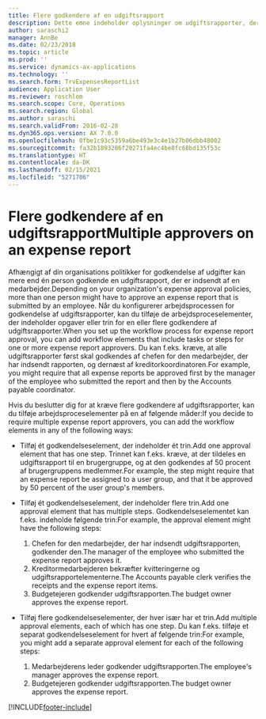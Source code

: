 ```yaml
---
title: Flere godkendere af en udgiftsrapport
description: Dette emne indeholder oplysninger om udgiftsrapporter, der kræver godkendelse af flere personer.
author: saraschi2
manager: AnnBe
ms.date: 02/23/2018
ms.topic: article
ms.prod: ''
ms.service: dynamics-ax-applications
ms.technology: ''
ms.search.form: TrvExpensesReportList
audience: Application User
ms.reviewer: roschlom
ms.search.scope: Core, Operations
ms.search.region: Global
ms.author: saraschi
ms.search.validFrom: 2016-02-28
ms.dyn365.ops.version: AX 7.0.0
ms.openlocfilehash: 0fbe1c93c5359a6be493e3c4e1b27b06dbb48002
ms.sourcegitcommit: fa32b1893286f20271fa4ec4be8fc68bd135f53c
ms.translationtype: HT
ms.contentlocale: da-DK
ms.lasthandoff: 02/15/2021
ms.locfileid: "5271706"
---
```

# <a name="multiple-approvers-on-an-expense-report"></a><span data-ttu-id="e3067-103">Flere godkendere af en udgiftsrapport</span><span class="sxs-lookup"><span data-stu-id="e3067-103">Multiple approvers on an expense report</span></span>

<span data-ttu-id="e3067-104">Afhængigt af din organisations politikker for godkendelse af udgifter kan mere end én person godkende en udgiftsrapport, der er indsendt af en medarbejder.</span><span class="sxs-lookup"><span data-stu-id="e3067-104">Depending on your organization's expense approval policies, more than one person might have to approve an expense report that is submitted by an employee.</span></span> <span data-ttu-id="e3067-105">Når du konfigurerer arbejdsprocessen for godkendelse af udgiftsrapporter, kan du tilføje de arbejdsproceselementer, der indeholder opgaver eller trin for en eller flere godkendere af udgiftsrapporter.</span><span class="sxs-lookup"><span data-stu-id="e3067-105">When you set up the workflow process for expense report approval, you can add workflow elements that include tasks or steps for one or more expense report approvers.</span></span> <span data-ttu-id="e3067-106">Du kan f.eks. kræve, at alle udgiftsrapporter først skal godkendes af chefen for den medarbejder, der har indsendt rapporten, og dernæst af kreditorkoordinatoren.</span><span class="sxs-lookup"><span data-stu-id="e3067-106">For example, you might require that all expense reports be approved first by the manager of the employee who submitted the report and then by the Accounts payable coordinator.</span></span>

<span data-ttu-id="e3067-107">Hvis du beslutter dig for at kræve flere godkendere af udgiftsrapporter, kan du tilføje arbejdsproceselementer på en af følgende måder:</span><span class="sxs-lookup"><span data-stu-id="e3067-107">If you decide to require multiple expense report approvers, you can add the workflow elements in any of the following ways:</span></span>

- <span data-ttu-id="e3067-108">Tilføj ét godkendelseselement, der indeholder ét trin.</span><span class="sxs-lookup"><span data-stu-id="e3067-108">Add one approval element that has one step.</span></span> <span data-ttu-id="e3067-109">Trinnet kan f.eks. kræve, at der tildeles en udgiftsrapport til en brugergruppe, og at den godkendes af 50 procent af brugergruppens medlemmer.</span><span class="sxs-lookup"><span data-stu-id="e3067-109">For example, the step might require that an expense report be assigned to a user group, and that it be approved by 50 percent of the user group's members.</span></span>
- <span data-ttu-id="e3067-110">Tilføj ét godkendelseselement, der indeholder flere trin.</span><span class="sxs-lookup"><span data-stu-id="e3067-110">Add one approval element that has multiple steps.</span></span> <span data-ttu-id="e3067-111">Godkendelseselementet kan f.eks. indeholde følgende trin:</span><span class="sxs-lookup"><span data-stu-id="e3067-111">For example, the approval element might have the following steps:</span></span>

    1. <span data-ttu-id="e3067-112">Chefen for den medarbejder, der har indsendt udgiftsrapporten, godkender den.</span><span class="sxs-lookup"><span data-stu-id="e3067-112">The manager of the employee who submitted the expense report approves it.</span></span>
    2. <span data-ttu-id="e3067-113">Kreditormedarbejderen bekræfter kvitteringerne og udgiftsrapportelementerne.</span><span class="sxs-lookup"><span data-stu-id="e3067-113">The Accounts payable clerk verifies the receipts and the expense report items.</span></span>
    3. <span data-ttu-id="e3067-114">Budgetejeren godkender udgiftsrapporten.</span><span class="sxs-lookup"><span data-stu-id="e3067-114">The budget owner approves the expense report.</span></span>

- <span data-ttu-id="e3067-115">Tilføj flere godkendelseselementer, der hver især har et trin.</span><span class="sxs-lookup"><span data-stu-id="e3067-115">Add multiple approval elements, each of which has one step.</span></span> <span data-ttu-id="e3067-116">Du kan f.eks. tilføje et separat godkendelseselement for hvert af følgende trin:</span><span class="sxs-lookup"><span data-stu-id="e3067-116">For example, you might add a separate approval element for each of the following steps:</span></span>

    1. <span data-ttu-id="e3067-117">Medarbejderens leder godkender udgiftsrapporten.</span><span class="sxs-lookup"><span data-stu-id="e3067-117">The employee's manager approves the expense report.</span></span>
    2. <span data-ttu-id="e3067-118">Budgetejeren godkender udgiftsrapporten.</span><span class="sxs-lookup"><span data-stu-id="e3067-118">The budget owner approves the expense report.</span></span>


[!INCLUDE[footer-include](../includes/footer-banner.md)]